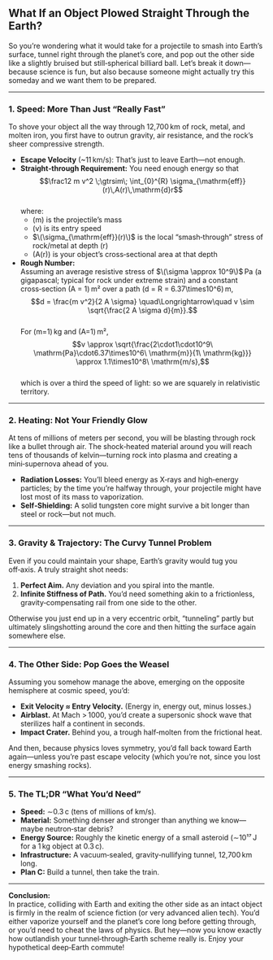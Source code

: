 ## What If an Object Plowed Straight Through the Earth?

So you’re wondering what it would take for a projectile to smash into Earth’s surface, tunnel right through the planet’s core, and pop out the other side like a slightly bruised but still‑spherical billiard ball. Let’s break it down—because science is fun, but also because someone might actually try this someday and we want them to be prepared.

---

### 1. Speed: More Than Just “Really Fast”

To shove your object all the way through 12,700 km of rock, metal, and molten iron, you first have to outrun gravity, air resistance, and the rock’s sheer compressive strength.

- **Escape Velocity** (~11 km/s): That’s just to leave Earth—not enough.  
- **Straight‑through Requirement:** You need enough energy so that  
  $$\frac12 m v^2 \;\gtrsim\; \int_{0}^{R} \sigma_{\mathrm{eff}}(r)\,A(r)\,\mathrm{d}r$$  
  where:
  - \(m\) is the projectile’s mass  
  - \(v\) is its entry speed  
  - $\(\sigma_{\mathrm{eff}}(r)\)$ is the local “smash‑through” stress of rock/metal at depth \(r\)  
  - \(A(r)\) is your object’s cross‑sectional area at that depth  
- **Rough Number:**  
  Assuming an average resistive stress of $\(\sigma \approx 10^9\)$ Pa (a gigapascal; typical for rock under extreme strain) and a constant cross‑section \(A = 1\) m² over a path \(d = R = 6.37\times10^6\) m,  
  $$d = \frac{m v^2}{2 A \sigma}
  \quad\Longrightarrow\quad
  v \sim \sqrt{\frac{2 A \sigma d}{m}}.$$  
  For \(m=1\) kg and \(A=1\) m²,  
  $$v \approx \sqrt{\frac{2\cdot1\cdot10^9\ \mathrm{Pa}\cdot6.37\times10^6\ \mathrm{m}}{1\ \mathrm{kg}}}
      \approx 1.1\times10^8\ \mathrm{m/s},$$  
  which is over a third the speed of light: so we are squarely in relativistic territory.

---

### 2. Heating: Not Your Friendly Glow

At tens of millions of meters per second, you will be blasting through rock like a bullet through air. The shock‑heated material around you will reach tens of thousands of kelvin—turning rock into plasma and creating a mini‑supernova ahead of you.

- **Radiation Losses:** You’ll bleed energy as X‑rays and high‑energy particles; by the time you’re halfway through, your projectile might have lost most of its mass to vaporization.  
- **Self‑Shielding:** A solid tungsten core might survive a bit longer than steel or rock—but not much.

---

### 3. Gravity & Trajectory: The Curvy Tunnel Problem

Even if you could maintain your shape, Earth’s gravity would tug you off‑axis. A truly straight shot needs:

1. **Perfect Aim.** Any deviation and you spiral into the mantle.  
2. **Infinite Stiffness of Path.** You’d need something akin to a frictionless, gravity‑compensating rail from one side to the other.

Otherwise you just end up in a very eccentric orbit, “tunneling” partly but ultimately slingshotting around the core and then hitting the surface again somewhere else.

---

### 4. The Other Side: Pop Goes the Weasel

Assuming you somehow manage the above, emerging on the opposite hemisphere at cosmic speed, you’d:

- **Exit Velocity ≈ Entry Velocity.** (Energy in, energy out, minus losses.)  
- **Airblast.** At Mach > 1000, you’d create a supersonic shock wave that sterilizes half a continent in seconds.  
- **Impact Crater.** Behind you, a trough half‑molten from the frictional heat.  

And then, because physics loves symmetry, you’d fall back toward Earth again—unless you’re past escape velocity (which you’re not, since you lost energy smashing rocks).

---

### 5. The TL;DR “What You’d Need”

- **Speed:** ∼0.3 c (tens of millions of km/s).  
- **Material:** Something denser and stronger than anything we know—maybe neutron‑star debris?  
- **Energy Source:** Roughly the kinetic energy of a small asteroid (∼10¹⁷ J for a 1 kg object at 0.3 c).  
- **Infrastructure:** A vacuum‑sealed, gravity‑nullifying tunnel, 12,700 km long.  
- **Plan C:** Build a tunnel, then take the train.

---

**Conclusion:**  
In practice, colliding with Earth and exiting the other side as an intact object is firmly in the realm of science fiction (or very advanced alien tech). You’d either vaporize yourself and the planet’s core long before getting through, or you’d need to cheat the laws of physics. But hey—now you know exactly how outlandish your tunnel‑through‑Earth scheme really is. Enjoy your hypothetical deep‑Earth commute!
